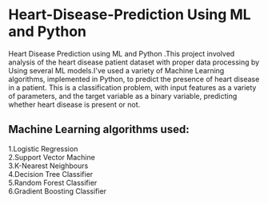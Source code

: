 # Heart-Disease-Prediction Using ML and Python
Heart Disease Prediction using ML and Python .This project involved analysis of the heart disease patient dataset with proper data processing by Using several ML models.I've used a variety of Machine Learning algorithms, implemented in Python, to predict the presence of heart disease in a patient. This is a classification problem, with input features as a variety of parameters, and the target variable as a binary variable, predicting whether heart disease is present or not.

<h2>Machine Learning algorithms used:<br></h2>
1.Logistic Regression <br>
2.Support Vector Machine <br>
3.K-Nearest Neighbours <br>
4.Decision Tree Classifier<br>
5.Random Forest Classifier<br>
6.Gradient Boosting Classifier<br>
